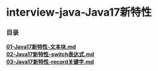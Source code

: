 # interview-java-Java17新特性

### 目录
**[01-Java17新特性-文本块.md](01_Java17新特性_文本块.md)**  
**[02-Java17新特性-switch表达式.md](02_Java17新特性_switch表达式.md)**  
**[03-Java17新特性-record关键字.md](03_Java17新特性_record关键字.md)**  
